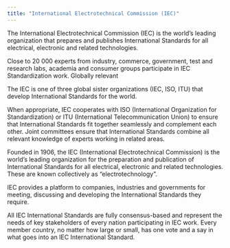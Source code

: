 ```yaml
---
title: "International Electrotechnical Commission (IEC)"
---
```


The International Electrotechnical Commission (IEC) is the world’s leading organization that prepares and publishes International Standards for all electrical, electronic and related technologies.

Close to 20 000 experts from industry, commerce, government, test and research labs, academia and consumer groups participate in IEC Standardization work. 
Globally relevant

The IEC is one of three global sister organizations (IEC, ISO, ITU) that develop International Standards for the world.
 
When appropriate, IEC cooperates with ISO (International Organization for Standardization) or ITU (International Telecommunication Union) to ensure that International Standards fit together seamlessly and complement each other. Joint committees ensure that International Standards combine all relevant knowledge of experts working in related areas.

Founded in 1906, the IEC (International Electrotechnical Commission) is the world’s leading organization for the preparation and publication of International Standards for all electrical, electronic and related technologies. These are known collectively as “electrotechnology”.
 
IEC provides a platform to companies, industries and governments for meeting, discussing and developing the International Standards they require.
 
All IEC International Standards are fully consensus-based and represent the needs of key stakeholders of every nation participating in IEC work. Every member country, no matter how large or small, has one vote and a say in what goes into an IEC International Standard.

